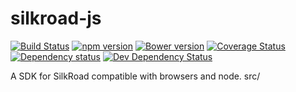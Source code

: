 silkroad-js
===========


[![Build Status](https://api.travis-ci.org/bq-devtools/silkroad-js.png?branch=master)](http://travis-ci.org/bq-devtools/silkroad-js)
[![npm version](https://badge.fury.io/js/silkroad-js.svg)](http://badge.fury.io/js/silkroad-js)
[![Bower version](https://badge.fury.io/bo/silkroad-js.svg)](http://badge.fury.io/bo/silkroad-js)
[![Coverage Status](https://coveralls.io/repos/bq-devtools/silkroad-js/badge.png)](https://coveralls.io/r/bq-devtools/silkroad-js)
[![Dependency status](https://david-dm.org/bq-devtools/silkroad-js/status.png)](https://david-dm.org/bq-devtools/silkroad-js#info=dependencies&view=table)
[![Dev Dependency Status](https://david-dm.org/bq-devtools/silkroad-js/dev-status.png)](https://david-dm.org/bq-devtools/silkroad-js#info=devDependencies&view=table)

A SDK for SilkRoad compatible with browsers and node.
src/